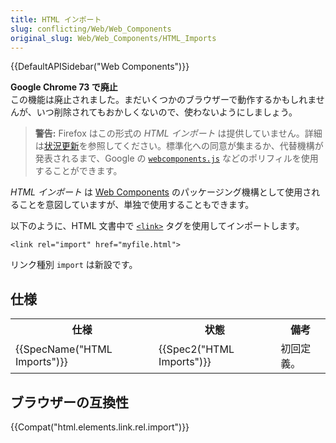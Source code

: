 ```yaml
---
title: HTML インポート
slug: conflicting/Web/Web_Components
original_slug: Web/Web_Components/HTML_Imports
---
```


{{DefaultAPISidebar("Web Components")}}

<div class="blockIndicator obsolete"><p><strong>Google Chrome 73 で廃止</strong><br>この機能は廃止されました。まだいくつかのブラウザーで動作するかもしれませんが、いつ削除されてもおかしくないので、使わないようにしましょう。</p></div>

> **警告:** Firefox はこの形式の _HTML インポート_ は提供していません。詳細は[状況更新](https://hacks.mozilla.org/2015/06/the-state-of-web-components/)を参照してください。標準化への同意が集まるか、代替機構が発表されるまで、Google の [`webcomponents.js`](https://github.com/webcomponents/webcomponentsjs) などのポリフィルを使用することができます。

_HTML インポート_ は [Web Components](/ja/docs/Web/Web_Components) のパッケージング機構として使用されることを意図していますが、単独で使用することもできます。

以下のように、HTML 文書中で [`<link>`](/ja/docs/Web/HTML/Element/link) タグを使用してインポートします。

```
<link rel="import" href="myfile.html">
```

リンク種別 `import` は新設です。

## 仕様

<table class="spec-table standard-table">
  <tbody>
    <tr>
      <th scope="col">仕様</th>
      <th scope="col">状態</th>
      <th scope="col">備考</th>
    </tr>
    <tr>
      <td>{{SpecName("HTML Imports")}}</td>
      <td>{{Spec2("HTML Imports")}}</td>
      <td>初回定義。</td>
    </tr>
  </tbody>
</table>

## ブラウザーの互換性

{{Compat("html.elements.link.rel.import")}}
